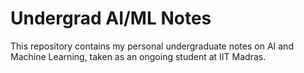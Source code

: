 # Undergrad AI/ML Notes
This repository contains my personal undergraduate notes on AI and Machine Learning, taken as an ongoing student at IIT Madras.
